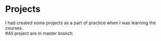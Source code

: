 # Projects
I had created some projects as a part of practice when I was learning the courses.           
#All project are in master branch
